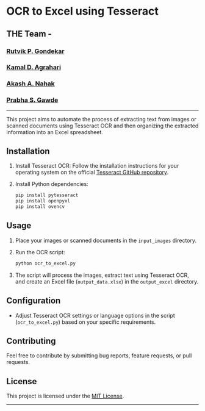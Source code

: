 # OCR to Excel using Tesseract

## THE Team -
### [Rutvik P. Gondekar](https://github.com/Rutvikgg)   
### [Kamal D. Agrahari](https://github.com/kamalagrahari03) 
### [Akash A. Nahak](https://github.com/ak2484) 
### [Prabha S. Gawde](https://github.com/Prabha85) 

---

This project aims to automate the process of extracting text from images or scanned documents using Tesseract OCR and then organizing the extracted information into an Excel spreadsheet.

## Installation

1. Install Tesseract OCR: Follow the installation instructions for your operating system on the official [Tesseract GitHub repository](https://github.com/tesseract-ocr/tesseract).

2. Install Python dependencies:
   ```bash
   pip install pytesseract
   pip install openpyxl
   pip install ovencv
   ```

## Usage

1. Place your images or scanned documents in the `input_images` directory.

2. Run the OCR script:
   ```bash
   python ocr_to_excel.py
   ```

3. The script will process the images, extract text using Tesseract OCR, and create an Excel file (`output_data.xlsx`) in the `output_excel` directory.

## Configuration

- Adjust Tesseract OCR settings or language options in the script (`ocr_to_excel.py`) based on your specific requirements.


## Contributing

Feel free to contribute by submitting bug reports, feature requests, or pull requests.

## License

This project is licensed under the [MIT License](LICENSE).

---

